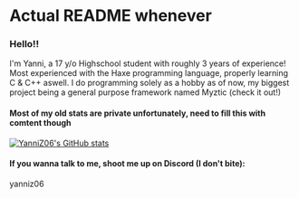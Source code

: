 # Actual README whenever 
### Hello!!
I'm Yanni, a 17 y/o Highschool student with roughly 3 years of experience!
Most experienced with the Haxe programming language, properly learning C & C++ aswell.
I do programming solely as a hobby as of now, my biggest project being a general purpose framework named Myztic (check it out!)

#### Most of my old stats are private unfortunately, need to fill this with comtent though
[![YanniZ06's GitHub stats](https://github-readme-stats.vercel.app/api?username=YanniZ06)](https://github.com/anuraghazra/github-readme-stats)

#### If you wanna talk to me, shoot me up on Discord (I don't bite):
yanniz06

